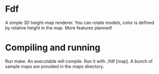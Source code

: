# Fdf
A simple 3D height-map renderer. You can rotate models, color is defined by relative height in the map. More features planned!

# Compiling and running
Run make. An executable will compile.
Run it with ./fdf [map]. A bunch of sample maps are provided in the maps directory.

